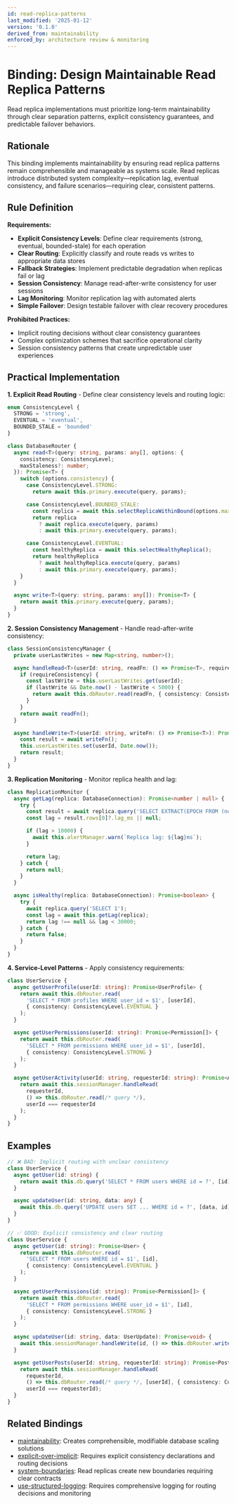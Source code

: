 ```yaml
---
id: read-replica-patterns
last_modified: '2025-01-12'
version: '0.1.0'
derived_from: maintainability
enforced_by: architecture review & monitoring
---
```


# Binding: Design Maintainable Read Replica Patterns

Read replica implementations must prioritize long-term maintainability through clear separation patterns, explicit consistency guarantees, and predictable failover behaviors.

## Rationale

This binding implements maintainability by ensuring read replica patterns remain comprehensible and manageable as systems scale. Read replicas introduce distributed system complexity—replication lag, eventual consistency, and failure scenarios—requiring clear, consistent patterns.

## Rule Definition

**Requirements:**
- **Explicit Consistency Levels**: Define clear requirements (strong, eventual, bounded-stale) for each operation
- **Clear Routing**: Explicitly classify and route reads vs writes to appropriate data stores
- **Fallback Strategies**: Implement predictable degradation when replicas fail or lag
- **Session Consistency**: Manage read-after-write consistency for user sessions
- **Lag Monitoring**: Monitor replication lag with automated alerts
- **Simple Failover**: Design testable failover with clear recovery procedures

**Prohibited Practices:**
- Implicit routing decisions without clear consistency guarantees
- Complex optimization schemes that sacrifice operational clarity
- Session consistency patterns that create unpredictable user experiences

## Practical Implementation

**1. Explicit Read Routing** - Define clear consistency levels and routing logic:

```typescript
enum ConsistencyLevel {
  STRONG = 'strong',
  EVENTUAL = 'eventual',
  BOUNDED_STALE = 'bounded'
}

class DatabaseRouter {
  async read<T>(query: string, params: any[], options: {
    consistency: ConsistencyLevel;
    maxStaleness?: number;
  }): Promise<T> {
    switch (options.consistency) {
      case ConsistencyLevel.STRONG:
        return await this.primary.execute(query, params);

      case ConsistencyLevel.BOUNDED_STALE:
        const replica = await this.selectReplicaWithinBound(options.maxStaleness || 1000);
        return replica
          ? await replica.execute(query, params)
          : await this.primary.execute(query, params);

      case ConsistencyLevel.EVENTUAL:
        const healthyReplica = await this.selectHealthyReplica();
        return healthyReplica
          ? await healthyReplica.execute(query, params)
          : await this.primary.execute(query, params);
    }
  }

  async write<T>(query: string, params: any[]): Promise<T> {
    return await this.primary.execute(query, params);
  }
}
```

**2. Session Consistency Management** - Handle read-after-write consistency:

```typescript
class SessionConsistencyManager {
  private userLastWrites = new Map<string, number>();

  async handleRead<T>(userId: string, readFn: () => Promise<T>, requireConsistency = false): Promise<T> {
    if (requireConsistency) {
      const lastWrite = this.userLastWrites.get(userId);
      if (lastWrite && Date.now() - lastWrite < 5000) {
        return await this.dbRouter.read(readFn, { consistency: ConsistencyLevel.STRONG });
      }
    }
    return await readFn();
  }

  async handleWrite<T>(userId: string, writeFn: () => Promise<T>): Promise<T> {
    const result = await writeFn();
    this.userLastWrites.set(userId, Date.now());
    return result;
  }
}
```

**3. Replication Monitoring** - Monitor replica health and lag:

```typescript
class ReplicationMonitor {
  async getLag(replica: DatabaseConnection): Promise<number | null> {
    try {
      const result = await replica.query('SELECT EXTRACT(EPOCH FROM (now() - pg_last_xact_replay_timestamp())) * 1000 as lag_ms');
      const lag = result.rows[0]?.lag_ms || null;

      if (lag > 10000) {
        await this.alertManager.warn(`Replica lag: ${lag}ms`);
      }

      return lag;
    } catch {
      return null;
    }
  }

  async isHealthy(replica: DatabaseConnection): Promise<boolean> {
    try {
      await replica.query('SELECT 1');
      const lag = await this.getLag(replica);
      return lag !== null && lag < 30000;
    } catch {
      return false;
    }
  }
}
```

**4. Service-Level Patterns** - Apply consistency requirements:

```typescript
class UserService {
  async getUserProfile(userId: string): Promise<UserProfile> {
    return await this.dbRouter.read(
      'SELECT * FROM profiles WHERE user_id = $1', [userId],
      { consistency: ConsistencyLevel.EVENTUAL }
    );
  }

  async getUserPermissions(userId: string): Promise<Permission[]> {
    return await this.dbRouter.read(
      'SELECT * FROM permissions WHERE user_id = $1', [userId],
      { consistency: ConsistencyLevel.STRONG }
    );
  }

  async getUserActivity(userId: string, requesterId: string): Promise<Activity[]> {
    return await this.sessionManager.handleRead(
      requesterId,
      () => this.dbRouter.read(/* query */),
      userId === requesterId
    );
  }
}
```

## Examples

```typescript
// ❌ BAD: Implicit routing with unclear consistency
class UserService {
  async getUser(id: string) {
    return await this.db.query('SELECT * FROM users WHERE id = ?', [id]);
  }

  async updateUser(id: string, data: any) {
    await this.db.query('UPDATE users SET ... WHERE id = ?', [data, id]);
  }
}

// ✅ GOOD: Explicit consistency and clear routing
class UserService {
  async getUser(id: string): Promise<User> {
    return await this.dbRouter.read(
      'SELECT * FROM users WHERE id = $1', [id],
      { consistency: ConsistencyLevel.EVENTUAL }
    );
  }

  async getUserPermissions(id: string): Promise<Permission[]> {
    return await this.dbRouter.read(
      'SELECT * FROM permissions WHERE user_id = $1', [id],
      { consistency: ConsistencyLevel.STRONG }
    );
  }

  async updateUser(id: string, data: UserUpdate): Promise<void> {
    await this.sessionManager.handleWrite(id, () => this.dbRouter.write('UPDATE users SET ... WHERE id = $1', [data, id]));
  }

  async getUserPosts(userId: string, requesterId: string): Promise<Post[]> {
    return await this.sessionManager.handleRead(
      requesterId,
      () => this.dbRouter.read(/* query */, [userId], { consistency: ConsistencyLevel.BOUNDED_STALE, maxStaleness: 2000 }),
      userId === requesterId);
  }
}
```
## Related Bindings
- [maintainability](../../tenets/maintainability.md): Creates comprehensible, modifiable database scaling solutions
- [explicit-over-implicit](../../tenets/explicit-over-implicit.md): Requires explicit consistency declarations and routing decisions
- [system-boundaries](../core/system-boundaries.md): Read replicas create new boundaries requiring clear contracts
- [use-structured-logging](../core/use-structured-logging.md): Requires comprehensive logging for routing decisions and monitoring
